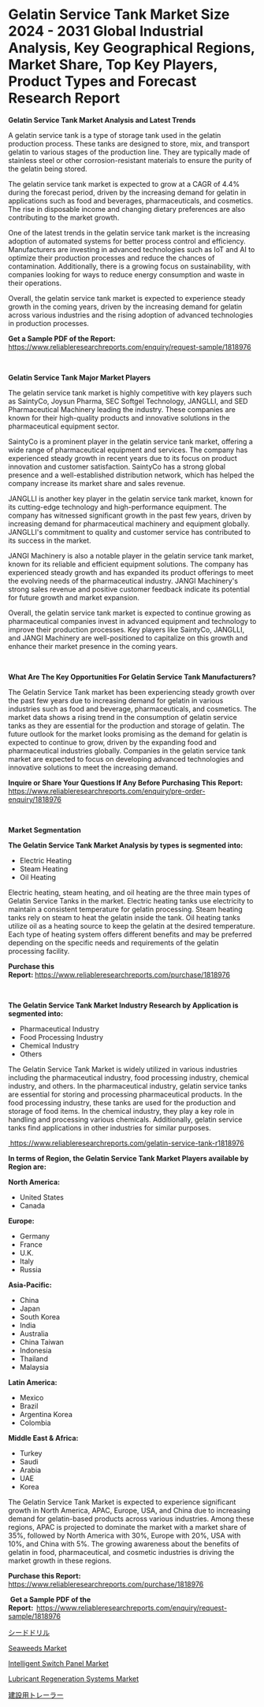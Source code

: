 <p><h1>Gelatin Service Tank Market Size 2024 - 2031 Global Industrial Analysis, Key Geographical Regions, Market Share, Top Key Players, Product Types and Forecast Research Report</h1></p><p><strong>Gelatin Service Tank Market Analysis and Latest Trends</strong></p>
<p><p>A gelatin service tank is a type of storage tank used in the gelatin production process. These tanks are designed to store, mix, and transport gelatin to various stages of the production line. They are typically made of stainless steel or other corrosion-resistant materials to ensure the purity of the gelatin being stored.</p><p>The gelatin service tank market is expected to grow at a CAGR of 4.4% during the forecast period, driven by the increasing demand for gelatin in applications such as food and beverages, pharmaceuticals, and cosmetics. The rise in disposable income and changing dietary preferences are also contributing to the market growth.</p><p>One of the latest trends in the gelatin service tank market is the increasing adoption of automated systems for better process control and efficiency. Manufacturers are investing in advanced technologies such as IoT and AI to optimize their production processes and reduce the chances of contamination. Additionally, there is a growing focus on sustainability, with companies looking for ways to reduce energy consumption and waste in their operations.</p><p>Overall, the gelatin service tank market is expected to experience steady growth in the coming years, driven by the increasing demand for gelatin across various industries and the rising adoption of advanced technologies in production processes.</p></p>
<p><strong>Get a Sample PDF of the Report:&nbsp;</strong> <a href="https://www.reliableresearchreports.com/enquiry/request-sample/1818976">https://www.reliableresearchreports.com/enquiry/request-sample/1818976</a></p>
<p>&nbsp;</p>
<p><strong>Gelatin Service Tank Major Market Players</strong></p>
<p><p>The gelatin service tank market is highly competitive with key players such as SaintyCo, Joysun Pharma, SEC Softgel Technology, JANGLLI, and SED Pharmaceutical Machinery leading the industry. These companies are known for their high-quality products and innovative solutions in the pharmaceutical equipment sector.</p><p>SaintyCo is a prominent player in the gelatin service tank market, offering a wide range of pharmaceutical equipment and services. The company has experienced steady growth in recent years due to its focus on product innovation and customer satisfaction. SaintyCo has a strong global presence and a well-established distribution network, which has helped the company increase its market share and sales revenue.</p><p>JANGLLI is another key player in the gelatin service tank market, known for its cutting-edge technology and high-performance equipment. The company has witnessed significant growth in the past few years, driven by increasing demand for pharmaceutical machinery and equipment globally. JANGLLI's commitment to quality and customer service has contributed to its success in the market.</p><p>JANGI Machinery is also a notable player in the gelatin service tank market, known for its reliable and efficient equipment solutions. The company has experienced steady growth and has expanded its product offerings to meet the evolving needs of the pharmaceutical industry. JANGI Machinery's strong sales revenue and positive customer feedback indicate its potential for future growth and market expansion.</p><p>Overall, the gelatin service tank market is expected to continue growing as pharmaceutical companies invest in advanced equipment and technology to improve their production processes. Key players like SaintyCo, JANGLLI, and JANGI Machinery are well-positioned to capitalize on this growth and enhance their market presence in the coming years.</p></p>
<p>&nbsp;</p>
<p><strong>What Are The Key Opportunities For Gelatin Service Tank Manufacturers?</strong></p>
<p><p>The Gelatin Service Tank market has been experiencing steady growth over the past few years due to increasing demand for gelatin in various industries such as food and beverage, pharmaceuticals, and cosmetics. The market data shows a rising trend in the consumption of gelatin service tanks as they are essential for the production and storage of gelatin. The future outlook for the market looks promising as the demand for gelatin is expected to continue to grow, driven by the expanding food and pharmaceutical industries globally. Companies in the gelatin service tank market are expected to focus on developing advanced technologies and innovative solutions to meet the increasing demand.</p></p>
<p><strong>Inquire or Share Your Questions If Any Before Purchasing This Report:</strong> <a href="https://www.reliableresearchreports.com/enquiry/pre-order-enquiry/1818976">https://www.reliableresearchreports.com/enquiry/pre-order-enquiry/1818976</a></p>
<p>&nbsp;</p>
<p><strong>Market Segmentation</strong></p>
<p><strong>The Gelatin Service Tank Market Analysis by types is segmented into:</strong></p>
<p><ul><li>Electric Heating</li><li>Steam Heating</li><li>Oil Heating</li></ul></p>
<p><p>Electric heating, steam heating, and oil heating are the three main types of Gelatin Service Tanks in the market. Electric heating tanks use electricity to maintain a consistent temperature for gelatin processing. Steam heating tanks rely on steam to heat the gelatin inside the tank. Oil heating tanks utilize oil as a heating source to keep the gelatin at the desired temperature. Each type of heating system offers different benefits and may be preferred depending on the specific needs and requirements of the gelatin processing facility.</p></p>
<p><strong>Purchase this Report:&nbsp;</strong><a href="https://www.reliableresearchreports.com/purchase/1818976">https://www.reliableresearchreports.com/purchase/1818976</a></p>
<p>&nbsp;</p>
<p><strong>The Gelatin Service Tank Market Industry Research by Application is segmented into:</strong></p>
<p><ul><li>Pharmaceutical Industry</li><li>Food Processing Industry</li><li>Chemical Industry</li><li>Others</li></ul></p>
<p><p>The Gelatin Service Tank Market is widely utilized in various industries including the pharmaceutical industry, food processing industry, chemical industry, and others. In the pharmaceutical industry, gelatin service tanks are essential for storing and processing pharmaceutical products. In the food processing industry, these tanks are used for the production and storage of food items. In the chemical industry, they play a key role in handling and processing various chemicals. Additionally, gelatin service tanks find applications in other industries for similar purposes.</p></p>
<p><a href="https://www.reliableresearchreports.com/gelatin-service-tank-r1818976">&nbsp;https://www.reliableresearchreports.com/gelatin-service-tank-r1818976</a></p>
<p><strong>In terms of Region, the Gelatin Service Tank Market Players available by Region are:</strong></p>
<p>
    <p> <strong> North America: </strong>
        <ul>
            <li>United States</li>
            <li>Canada</li>
        </ul>
        </p> 
    <p> <strong> Europe: </strong>
        <ul>
            <li>Germany</li>
            <li>France</li>
            <li>U.K.</li>
            <li>Italy</li>
            <li>Russia</li>
        </ul>
        </p> 
    <p> <strong> Asia-Pacific: </strong>
        <ul>
            <li>China</li>
            <li>Japan</li>
            <li>South Korea</li>
            <li>India</li>
            <li>Australia</li>
            <li>China Taiwan</li>
            <li>Indonesia</li>
            <li>Thailand</li>
            <li>Malaysia</li>
        </ul>
        </p> 
    <p> <strong> Latin America: </strong>
        <ul>
            <li>Mexico</li>
            <li>Brazil</li>
            <li>Argentina Korea</li>
            <li>Colombia</li>
        </ul>
        </p> 
    <p> <strong> Middle East & Africa: </strong>
        <ul>
            <li>Turkey</li>
            <li>Saudi</li>
            <li>Arabia</li>
            <li>UAE</li>
            <li>Korea</li>
        </ul>
    </p>
    </p>
<p><p>The Gelatin Service Tank Market is expected to experience significant growth in North America, APAC, Europe, USA, and China due to increasing demand for gelatin-based products across various industries. Among these regions, APAC is projected to dominate the market with a market share of 35%, followed by North America with 30%, Europe with 20%, USA with 10%, and China with 5%. The growing awareness about the benefits of gelatin in food, pharmaceutical, and cosmetic industries is driving the market growth in these regions.</p></p>
<p><strong>Purchase this Report: </strong><a href="https://www.reliableresearchreports.com/purchase/1818976">https://www.reliableresearchreports.com/purchase/1818976</a></p>
<p>&nbsp;<strong>Get a Sample PDF of the Report:&nbsp;&nbsp;</strong><a href="https://www.reliableresearchreports.com/enquiry/request-sample/1818976">https://www.reliableresearchreports.com/enquiry/request-sample/1818976</a></p>
<p><strong></strong></p>
<p><p><a href="https://github.com/kegley4963/Market-Research-Report-List-1/blob/main/613435940777.md">シードドリル</a></p><p><a href="https://issuu.com/reportprime-2/docs/seaweeds-market-size-2030.pptx">Seaweeds Market</a></p><p><a href="https://github.com/zjyglelu/Market-Research-Report-List-2/blob/main/intelligent-switch-panel-market.md">Intelligent Switch Panel Market</a></p><p><a href="https://github.com/mbisetmhermsr/Market-Research-Report-List-2/blob/main/lubricant-regeneration-systems-market.md">Lubricant Regeneration Systems Market</a></p><p><a href="https://github.com/ksxzwxabcuynh011/Market-Research-Report-List-1/blob/main/654880540778.md">建設用トレーラー</a></p></p>